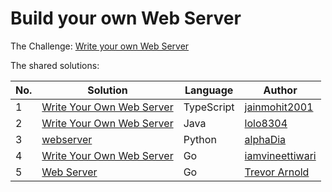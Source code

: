 # Build your own Web Server

The Challenge: [Write your own Web Server](https://codingchallenges.fyi/challenges/challenge-webserver)

The shared solutions:

| No. | Solution | Language | Author |
|-----|----------|----------|--------|
| 1 | [Write Your Own Web Server](https://github.com/jainmohit2001/coding-challenges/blob/master/src/11) | TypeScript | [jainmohit2001](https://github.com/jainmohit2001) |
| 2 | [Write Your Own Web Server](https://github.com/lolo8304/coding-challenge/tree/main/no-11) | Java | [lolo8304](https://github.com/lolo8304) |
| 3 | [webserver](https://github.com/alphaDia/webserver) | Python | [alphaDia](https://github.com/alphaDia) |
| 4 | [Write Your Own Web Server](https://github.com/iamvineettiwari/go-web-server) | Go | [iamvineettiwari](https://github.com/iamvineettiwari) |
| 5 | [Web Server](https://github.com/tlarnold10/coding-challenges/tree/main/webServer) | Go | [Trevor Arnold](https://github.com/tlarnold10) |
